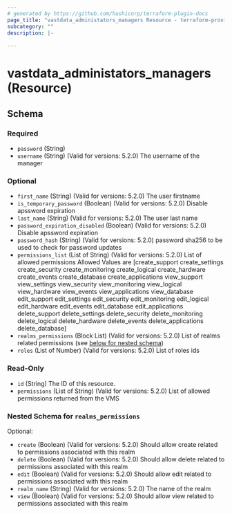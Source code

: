 ```yaml
---
# generated by https://github.com/hashicorp/terraform-plugin-docs
page_title: "vastdata_administators_managers Resource - terraform-provider-vastdata"
subcategory: ""
description: |-
  
---
```


# vastdata_administators_managers (Resource)





<!-- schema generated by tfplugindocs -->
## Schema

### Required

- `password` (String)
- `username` (String) (Valid for versions: 5.2.0) The username of the manager

### Optional

- `first_name` (String) (Valid for versions: 5.2.0) The user firstname
- `is_temporary_password` (Boolean) (Valid for versions: 5.2.0) Disable apssword expiration
- `last_name` (String) (Valid for versions: 5.2.0) The user last name
- `password_expiration_disabled` (Boolean) (Valid for versions: 5.2.0) Disable apssword expiration
- `password_hash` (String) (Valid for versions: 5.2.0) password sha256 to be used to check for password updates
- `permissions_list` (List of String) (Valid for versions: 5.2.0) List of allowed permissions Allowed Values are [create_support create_settings create_security create_monitoring create_logical create_hardware create_events create_database create_applications view_support view_settings view_security view_monitoring view_logical view_hardware view_events view_applications view_database edit_support edit_settings edit_security edit_monitoring edit_logical edit_hardware edit_events edit_database edit_applications delete_support delete_settings delete_security delete_monitoring delete_logical delete_hardware delete_events delete_applications delete_database]
- `realms_permissions` (Block List) (Valid for versions: 5.2.0) List of realms related permissions (see [below for nested schema](#nestedblock--realms_permissions))
- `roles` (List of Number) (Valid for versions: 5.2.0) List of roles ids

### Read-Only

- `id` (String) The ID of this resource.
- `permissions` (List of String) (Valid for versions: 5.2.0) List of allowed permissions returned from the VMS

<a id="nestedblock--realms_permissions"></a>
### Nested Schema for `realms_permissions`

Optional:

- `create` (Boolean) (Valid for versions: 5.2.0) Should allow create related to permissions associated with this realm
- `delete` (Boolean) (Valid for versions: 5.2.0) Should allow delete related to permissions associated with this realm
- `edit` (Boolean) (Valid for versions: 5.2.0) Should allow edit related to permissions associated with this realm
- `realm_name` (String) (Valid for versions: 5.2.0) The name of the realm
- `view` (Boolean) (Valid for versions: 5.2.0) Should allow view related to permissions associated with this realm
